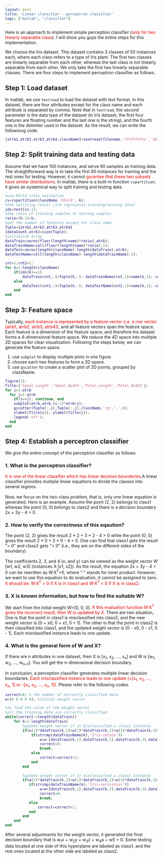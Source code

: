 ```yaml
---
layout: post
title: 'Linear classifier - perceptron classifier'
tags: ["matlab", "classifier"]
---
```


Here is an approach to implement simple perception classifier (<font color="#dd0000">only for two linearly separable class</font>). I will show you guys the entire steps for this implementation. <br>

We choose the Iris dataset. This dataset contains 3 classes of 50 instances each, where each class refers to a type of Iris plant. The first two classes are linearly separable from each other, whereas the last class is not linearly separable from each other. We only take the first two linearly separable classes. There are four steps to implement perceptron classifier as follows.

## Step 1: Load dataset <br>
In matlab, we use `textread` to load the dataset with text format. In this dataset, there are four attributes except for the class name and each attribute is separated by comma. Note that in `textread`, the second parameter is the data type of the dataset (in Iris dataset, the first four features are floating number and the last one is the string), and the fourth one is the delimiter used in the dataset. As the result, we can write the followiong code.
```matlab
[atrb1,atrb2,atrb3,atrb4,className]=textread(filename,'%f%f%f%f%s','delimiter,',');
```

## Step 2: Split training data and testing data <br>
Assume that we have 100 instances, and serve 90 samples as training data. The straightforward way is to take the first 90 instances for training and the rest ones for testing. However, it cannot <font color="#dd0000">gurantee that these two subsets have similar distributions</font>. In matlab, there is a built-in function `cvpartition`; it gives an systemical way to split training and testing data.
```matlab
%use KFold cross vaildation
cv=cvpartition(className,'KFold', k);
%the splitting result (1/0 represents training/testing data)
idx=test(cv,1); 
%the ratio of training samples to testing samples 
ratio=(k-1)/k;
%get the number of features except for class name
Tuple={atrb1,atrb2,atrb3,atrb4}
[dataCount,atrb]=size(Tuple);
%initialize array
dataTrain=zeros(floor(length(name)*ratio),atrb);
dataTrainName=cell(floor(length(name)*ratio),1);
dataTest=zeros(length(className)-length(dataTrain),atrb);
dataTestName=cell(length(className)-length(dataTrainName),1);

cnt=1;cnt2=1;
for k=1:length(className)
    if(idx(k)==1)
    	dataTrain(cnt,:)=Tuple(k,:); dataTrainName(cnt,1)=name(k,1); cnt=cnt+1;
    else
        dataTest(cnt2,:)=Tuple(k,:); dataTestName(cnt2,1)=name(k,1); cnt2=cnt2+1;
    end
end
```

## Step 3: Feature space <br>
Typically, <font color="#dd0000">each instance is represented by a feature vector (i.e. a row vector [atrb1, atrb2, atrb3, atrb4])</font>, and all feature vectors span the feature space. Each feature is a dimension of the feature space, and therefore Iris dataset forms a 4-dimensional feature space. We reduce the 4D space into multiple 2D spaces for clear visualization. Following the steps below, we can generate the feature space.

1. use `subplot` to display multiple plots in one figure. 
2. choose each two features to form a 2D space.
3. use `gscatter` to create a scatter plot of 2D points, grouped by className.
```matlab
figure(1);
Title={'Speal.Length','Sepal.Width','Petal.Length','Petal.Width'};
for i=1:atrb
  for j=1:atrb
    if(i==j); continue; end
    subplot(atrb,atrb,(i-1)*atrb+j);
    gscatter(Tuple(:,i),Tuple(:,j),className,'rg','.',8);
    xlabel(Title(i)); ylabel(Title(j));
    legend('off');
  end
end
```

## Step 4: Establish a perceptron classifier <br>
We give the entire concept of the perceptron classifier as follows. <br>

### 1. What is the perceptron classifier? <br>
<font color="#dd0000">It is one of the linear classifier which has linear decision bounderies.</font>A linear classifier provides multiple linear equations to divide the classes into several regions. <br><br>
Now, we focus on the two-class problem, that is, only one linear equation is generated. Here is an example. Assume the point (2, 2) belongs to class1 whereas the point (0, 0) belongs to class2 and there is a decision boundary 2x + 3y - 4 = 0. 

### 2. How to verify the correctness of this eqaution? <br>
The point (2, 2) gives the result 2 * 2 + 3 * 2 - 4 > 0 while the point (0, 0) gives the result 2 * 0 + 3 * 0 - 4 < 0. One can find that class1 gets the result "> 0" and class2 gets "< 0" (i.e., they are on the different sides of the boundary). <br><br>
The coefficients 2, 3, and 4 (x, and y) can be viewed as the weight vector W [w1, w2, w3] (instances X [x1, x2]). As the result, the equation 2x + 3y - 4 = 0 can be rewritten as W·X<sup>T</sup>=0, where "·" stands for inner product. However, we want to use this equation to do evaluation, it cannot be assigned to zero. <font color="#dd0000">It should be: W·X<sup>T</sup> > 0 if X is in class1 and W·X<sup>T</sup> < 0 if X is in class2. </font><br>

### 3. X is known information, but how to find the suitable W? <br>
We start from the initial weight W=[0, 0, 0]. <font color="#dd0000">If this evaluation function W·X<sup>T</sup> gives the incorrect result, then W is updated by X.</font> There are two situation, One is that the point in class1 is misclassified into class2, and the new weight vector is [0 + x0, 0 + x1, 0 + 1]. The other is that the point in class2 is then classified into class1, and the updated weight vector is [0 - x0, 0 - x1, 0 - 1]. Each misclassified instance leads to one update.

### 4. What is the general form of W and X?
If there are n attributes in one dataset, then X is [x<sub>1</sub>, x<sub>2</sub>, ..., x<sub>n</sub>] and W is [w<sub>1</sub>, w<sub>2</sub>, ..., w<sub>n+1</sub>]. You will get the n-dimensional decision boundary.

In conclusion, a perception classifier generates multiple linear decision boundaries. <font color="#dd0000">Each misclassified instance leads to one update (+[x<sub>1</sub>, x<sub>2</sub>, ..., x<sub>n</sub>, 1] or -[x<sub>1</sub>, x<sub>2</sub>, ..., x<sub>n</sub>, 1]).</font> Please refer to the following codes. 

```matlab
correct=0; % the number of correctly classified data
w=[0 0 0 0 0]; %initial weight vector

%to find the value of the weight vector
%all the training data are correctly classified
while(correct~=length(dataTrain))
    for k=1:length(dataTrain)
        %update weight vector if it misclassified a class2 instance
        if(w(1)*dataTrain(k,1)+w(2)*dataTrain(k,2)+w(3)*dataTrain(k,3)+w(4)*dataTrain(k,4)+w(5)>0)
            if(strcmp(dataTrainName(k),'Iris-setosa'))
                w=w-[dataTrain(k,1),dataTrain(k,2),dataTrain(k,3),dataTrain(k,4),1];
                correct=0;
                break;
            else
                correct=correct+1;
            end
        end
        
        %update weight vector if it misclassified a class1 instance
        if(w(1)*dataTrain(k,1)+w(2)*dataTrain(k,2)+w(3)*dataTrain(k,3)+w(4)*dataTrain(k,4)+w(5)<=0)
           if(strcmp(dataTrainName(k),'Iris-versicolor'))
                w=w+[dataTrain(k,1),dataTrain(k,2),dataTrain(k,3),dataTrain(k,4),1];
                correct=0;
                break;
           else
               correct=correct+1;
           end
        end
    end
end
```

After several adjustments for the weight vector, it generated the final decision boundary that is w<sub>1</sub>x + w<sub>2</sub>y + w<sub>3</sub>z + w<sub>4</sub>a + w5 = 0. Some testing data located at one side of this hyperplane are labeled as class1, and the rest ones located at the other side are labeled as class2.


